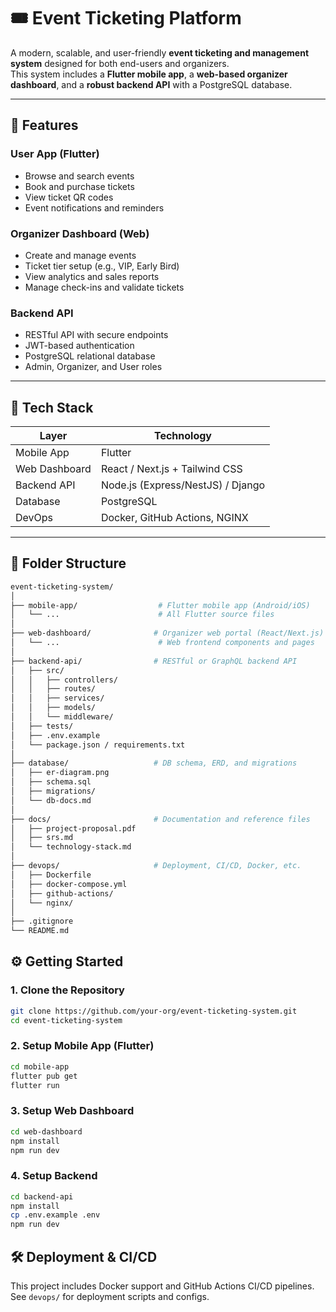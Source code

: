 # 🎟️ Event Ticketing Platform

A modern, scalable, and user-friendly **event ticketing and management system** designed for both end-users and organizers.  
This system includes a **Flutter mobile app**, a **web-based organizer dashboard**, and a **robust backend API** with a PostgreSQL database.

---

## 🚀 Features

### User App (Flutter)
- Browse and search events
- Book and purchase tickets
- View ticket QR codes
- Event notifications and reminders

### Organizer Dashboard (Web)
- Create and manage events
- Ticket tier setup (e.g., VIP, Early Bird)
- View analytics and sales reports
- Manage check-ins and validate tickets

### Backend API
- RESTful API with secure endpoints
- JWT-based authentication
- PostgreSQL relational database
- Admin, Organizer, and User roles

---

## 🧱 Tech Stack

| Layer        | Technology                        |
|--------------|------------------------------------|
| Mobile App   | Flutter                            |
| Web Dashboard| React / Next.js + Tailwind CSS     |
| Backend API  | Node.js (Express/NestJS) / Django  |
| Database     | PostgreSQL                         |
| DevOps       | Docker, GitHub Actions, NGINX      |

---

## 📂 Folder Structure

```bash
event-ticketing-system/
│
├── mobile-app/                  # Flutter mobile app (Android/iOS)
│   └── ...                      # All Flutter source files
│
├── web-dashboard/              # Organizer web portal (React/Next.js)
│   └── ...                      # Web frontend components and pages
│
├── backend-api/                # RESTful or GraphQL backend API
│   ├── src/
│   │   ├── controllers/
│   │   ├── routes/
│   │   ├── services/
│   │   ├── models/
│   │   └── middleware/
│   ├── tests/
│   ├── .env.example
│   └── package.json / requirements.txt
│
├── database/                   # DB schema, ERD, and migrations
│   ├── er-diagram.png
│   ├── schema.sql
│   ├── migrations/
│   └── db-docs.md
│
├── docs/                       # Documentation and reference files
│   ├── project-proposal.pdf
│   ├── srs.md
│   └── technology-stack.md
│
├── devops/                     # Deployment, CI/CD, Docker, etc.
│   ├── Dockerfile
│   ├── docker-compose.yml
│   ├── github-actions/
│   └── nginx/
│
├── .gitignore
└── README.md
```

## ⚙️ Getting Started

### 1. Clone the Repository
```bash
git clone https://github.com/your-org/event-ticketing-system.git
cd event-ticketing-system
```

### 2. Setup Mobile App (Flutter)
```bash
cd mobile-app
flutter pub get
flutter run
```

### 3. Setup Web Dashboard
```bash
cd web-dashboard
npm install
npm run dev
```

### 4. Setup Backend
```bash
cd backend-api
npm install
cp .env.example .env
npm run dev
```

## 🛠️ Deployment & CI/CD

This project includes Docker support and GitHub Actions CI/CD pipelines. See `devops/` for deployment scripts and configs.
